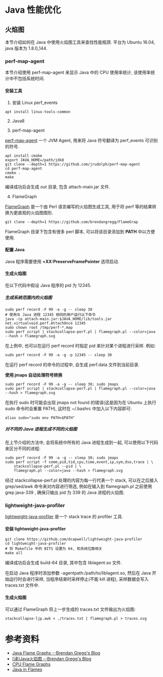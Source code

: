 # Java 性能优化 #

## 火焰图 ##

本节介绍如何在 Java 中使用火焰图工具来查找性能瓶颈. 平台为 Ubuntu 16.04, java 版本为 1.8.0_144.

### perf-map-agent ###

本节介绍使用 perf-map-agent 来显示 Java 中的 CPU 使用率统计, 该使用率统计中不包括系统时间.

#### 安装工具 ####

1. 安装 Linux perf_events

```
apt install linux-tools-common
```

2. Java8

3. perf-map-agent

[perf-map-agent](https://github.com/jvm-profiling-tools/perf-map-agent) 一个 JVM Agent, 用来将 Java 符号翻译为 perf_events 可识别的符号.

```
apt install cmake
export JAVA_HOME=/path/jdk8
git clone --depth=1 https://github.com/jrudolph/perf-map-agent
cd perf-map-agent
cmake .
make
```

编译成功后会生成 out 目录, 包含 attach-main.jar 文件.

4. FlameGraph

[FlameGraph](https://github.com/brendangregg/FlameGraph) 是一个由 Perl 语言编写的火焰图生成工具, 用于将 perf 等的结果转换为更直观的火焰图图形.

```
git clone --depth=1 https://github.com/brendangregg/FlameGrap
```

FlameGraph 目录下包含有很多 perl 脚本, 可以将该目录添加到 **PATH** 中以方便使用.

#### 配置 Java ####

Java 程序需要使用 **+XX:PreserveFramePointer** 选项启动.

#### 生成火焰图 ####

在以下代码中假设 Java 程序的 pid 为 12345.

##### 生成系统范围内的火焰图 #####

```
sudo perf record -F 99 -a -g -- sleep 30
# 使用与 Java 进程 12345 相同的用户运行以下命令
java -cp attach-main.jar:$JAVA_HOME/lib/tools.jar net.virtualvoid.perf.AttachOnce 12345
sudo chown root /tmp/perf-*.map
sudo perf script | stackcollapse-perf.pl | flamegraph.pl --color=java --hash > flamegraph.svg
```

在上例中, 也可以在运行 perf record 时指定 pid 来针对某个进程进行采样. 例如:

```
sudo perf record -F 99 -a -g -p 12345 -- sleep 30
```

在运行 perf record 的命令的过程中, 会生成 perf.data 文件到当前目录.

**使用 jmaps 自动处理符号转换**

```
sudo perf record -F 99 -a -g -- sleep 30; sudo jmaps
sudo perf script | stackcollapse-perf.pl | flamegraph.pl --color=java --hash > flamegraph.svg
```

在执行 sudo 时可能会出现 jmaps not found 的错误(这是因为在 Ubuntu 上执行 sudo 命令时会重置 PATH), 这时在 ~/.bashrc 中加入以下内容即可:

```
alias sudo="sudo env PATH=$PATH"
```

##### 对不同的 Java 进程生成不同的火焰图 #####

在上节介绍的方法中, 会将系统中所有的 Java 进程生成到一起, 可以使用以下代码来区分不同的进程:

```
sudo perf record -F 99 -a -g -- sleep 30; sudo jmaps
sudo perf script -f comm,pid,tid,cpu,time,event,ip,sym,dso,trace | \
    stackcollapse-perf.pl --pid | \
    flamegraph.pl --color=java --hash > flamegraph.svg
```

经过 stackcollapse-perf.pl 处理的内容为每一行代表一个 stack, 可以在之后接入 grep/sed/awk 命令来对内容进行筛选, 例如在输入到 flamegraph.pl 之前使用 grep java-339 , 确保只输出 pid 为 339 的 Java 进程的火焰图.

### lightweight-java-profiler ###

[lightweight-java-profiler](https://github.com/dcapwell/lightweight-java-profiler) 是一个 stack trace 的 profiler 工具.

#### 安装 lightweight-java-profiler ####

```
git clone https://github.com/dcapwell/lightweight-java-profiler
cd lightweight-java-profiler
# 将 Makefile 中的 BITS 设置为 64, 和系统位数相关
make all
```

编译成功后会生成 build-64 目录, 其中包含 liblagent.so 文件.

在启动 Java 程序时添加参数 -agentpath:/path/to/liblagent.so, 然后在 Java 开始运行时会进行采样, 当程序结束时采样停止(不能 kill 进程), 采样数据会写入 traces.txt 文件中.

#### 生成火焰图 ####

可以通过 FlameGraph 将上一步生成的 traces.txt 文件输出为火焰图:

```
stackcollapse-ljp.awk < ./traces.txt | flamegraph.pl > traces.svg
```

# 参考资料 #

- [Java Flame Graphs --Brendan Gregg's Blog](http://www.brendangregg.com/blog/2014-06-12/java-flame-graphs.html)
- [[译]Java火焰图 --Brendan Gregg's Blog](http://colobu.com/2016/08/10/Java-Flame-Graphs/)
- [CPU Flame Graphs](http://www.brendangregg.com/FlameGraphs/cpuflamegraphs.html#Java)
- [Java in Flames](https://medium.com/netflix-techblog/java-in-flames-e763b3d32166)
